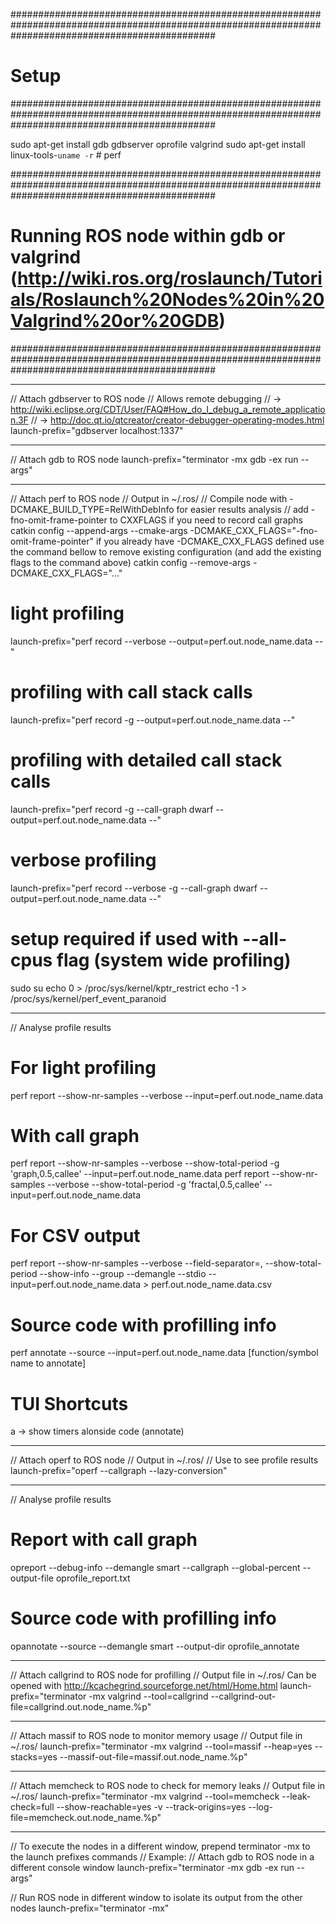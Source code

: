 #####################################################################################################################################################
# Setup
#####################################################################################################################################################

sudo apt-get install gdb gdbserver oprofile valgrind
sudo apt-get install linux-tools-`uname -r` # perf


#####################################################################################################################################################
# Running ROS node within gdb or valgrind (http://wiki.ros.org/roslaunch/Tutorials/Roslaunch%20Nodes%20in%20Valgrind%20or%20GDB)
#####################################################################################################################################################

***************************************************************************************************
// Attach gdbserver to ROS node
// Allows remote debugging
// -> http://wiki.eclipse.org/CDT/User/FAQ#How_do_I_debug_a_remote_application.3F
// -> http://doc.qt.io/qtcreator/creator-debugger-operating-modes.html
launch-prefix="gdbserver localhost:1337"


***************************************************************************************************
// Attach gdb to ROS node
launch-prefix="terminator -mx gdb -ex run --args"


***************************************************************************************************
// Attach perf to ROS node
// Output in ~/.ros/
// Compile node with -DCMAKE_BUILD_TYPE=RelWithDebInfo for easier results analysis
// add -fno-omit-frame-pointer to CXXFLAGS if you need to record call graphs
catkin config --append-args --cmake-args -DCMAKE_CXX_FLAGS="-fno-omit-frame-pointer"
if you already have -DCMAKE_CXX_FLAGS defined use the command bellow to remove existing configuration (and add the existing flags to the command above)
catkin config --remove-args -DCMAKE_CXX_FLAGS="..."

# light profiling
launch-prefix="perf record --verbose --output=perf.out.node_name.data --"

# profiling with call stack calls
launch-prefix="perf record -g --output=perf.out.node_name.data --"

# profiling with detailed call stack calls
launch-prefix="perf record -g --call-graph dwarf --output=perf.out.node_name.data --"

# verbose profiling
launch-prefix="perf record --verbose -g --call-graph dwarf --output=perf.out.node_name.data --"

# setup required if used with --all-cpus flag (system wide profiling)
sudo su
echo 0 > /proc/sys/kernel/kptr_restrict
echo -1 > /proc/sys/kernel/perf_event_paranoid


--------------------------
// Analyse profile results

# For light profiling
perf report --show-nr-samples --verbose --input=perf.out.node_name.data

# With call graph
perf report --show-nr-samples --verbose --show-total-period -g 'graph,0.5,callee' --input=perf.out.node_name.data
perf report --show-nr-samples --verbose --show-total-period -g 'fractal,0.5,callee' --input=perf.out.node_name.data

# For CSV output
perf report --show-nr-samples --verbose --field-separator=, --show-total-period --show-info --group --demangle --stdio --input=perf.out.node_name.data > perf.out.node_name.data.csv

# Source code with profilling info
perf annotate --source --input=perf.out.node_name.data [function/symbol name to annotate]

# TUI Shortcuts
a -> show timers alonside code (annotate)



***************************************************************************************************
// Attach operf to ROS node
// Output in ~/.ros/
// Use <opreport> to see profile results
launch-prefix="operf --callgraph --lazy-conversion"

--------------------------
// Analyse profile results

# Report with call graph
opreport --debug-info --demangle smart --callgraph --global-percent --output-file oprofile_report.txt

# Source code with profilling info
opannotate --source --demangle smart --output-dir oprofile_annotate



***************************************************************************************************
// Attach callgrind to ROS node for profilling
// Output file in ~/.ros/  Can be opened with http://kcachegrind.sourceforge.net/html/Home.html
launch-prefix="terminator -mx valgrind --tool=callgrind --callgrind-out-file=callgrind.out.node_name.%p"



***************************************************************************************************
// Attach massif to ROS node to monitor memory usage
// Output file in ~/.ros/
launch-prefix="terminator -mx valgrind --tool=massif --heap=yes --stacks=yes --massif-out-file=massif.out.node_name.%p"



***************************************************************************************************
// Attach memcheck to ROS node to check for memory leaks
// Output file in ~/.ros/
launch-prefix="terminator -mx valgrind --tool=memcheck --leak-check=full --show-reachable=yes -v --track-origins=yes --log-file=memcheck.out.node_name.%p"



-----------------------------------------------------------------------------------------------------------------------------------------------------
// To execute the nodes in a different window, prepend terminator -mx to the launch prefixes commands
// Example:
// Attach gdb to ROS node in a different console window
launch-prefix="terminator -mx gdb -ex run --args"

// Run ROS node in different window to isolate its output from the other nodes
launch-prefix="terminator -mx"
